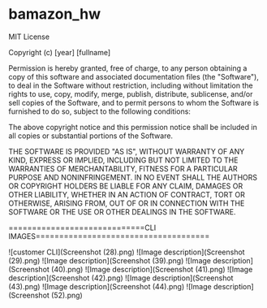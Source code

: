 # bamazon_hw

MIT License

Copyright (c) [year] [fullname]

Permission is hereby granted, free of charge, to any person obtaining a copy
of this software and associated documentation files (the "Software"), to deal
in the Software without restriction, including without limitation the rights
to use, copy, modify, merge, publish, distribute, sublicense, and/or sell
copies of the Software, and to permit persons to whom the Software is
furnished to do so, subject to the following conditions:

The above copyright notice and this permission notice shall be included in all
copies or substantial portions of the Software.

THE SOFTWARE IS PROVIDED "AS IS", WITHOUT WARRANTY OF ANY KIND, EXPRESS OR
IMPLIED, INCLUDING BUT NOT LIMITED TO THE WARRANTIES OF MERCHANTABILITY,
FITNESS FOR A PARTICULAR PURPOSE AND NONINFRINGEMENT. IN NO EVENT SHALL THE
AUTHORS OR COPYRIGHT HOLDERS BE LIABLE FOR ANY CLAIM, DAMAGES OR OTHER
LIABILITY, WHETHER IN AN ACTION OF CONTRACT, TORT OR OTHERWISE, ARISING FROM,
OUT OF OR IN CONNECTION WITH THE SOFTWARE OR THE USE OR OTHER DEALINGS IN THE
SOFTWARE.


=============================CLI IMAGES=====================================

![customer CLI](Screenshot (28).png)
![Image description](Screenshot (29).png)
![Image description](Screenshot (39).png)
![Image description](Screenshot (40).png)
![Image description](Screenshot (41).png)
![Image description](Screenshot (42).png)
![Image description](Screenshot (43).png)
![Image description](Screenshot (44).png)
![Image description](Screenshot (52).png)
